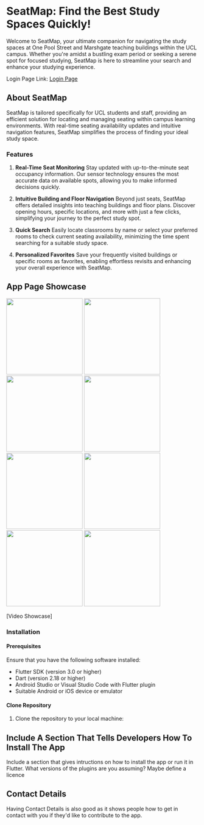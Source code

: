 # SeatMap: Find the Best Study Spaces Quickly!

Welcome to SeatMap, your ultimate companion for navigating the study spaces at One Pool Street and Marshgate teaching buildings within the UCL campus. Whether you're amidst a bustling exam period or seeking a serene spot for focused studying, SeatMap is here to streamline your search and enhance your studying experience.

Login Page Link: [Login Page](https://seatmap.my.canva.site/real-time-seating-navigation-companion)

## About SeatMap
SeatMap is tailored specifically for UCL students and staff, providing an efficient solution for locating and managing seating within campus learning environments. With real-time seating availability updates and intuitive navigation features, SeatMap simplifies the process of finding your ideal study space.

### Features

1. **Real-Time Seat Monitoring** Stay updated with up-to-the-minute seat occupancy information. Our sensor technology ensures the most accurate data on available spots, allowing you to make informed decisions quickly.

2. **Intuitive Building and Floor Navigation** Beyond just seats, SeatMap offers detailed insights into teaching buildings and floor plans. Discover opening hours, specific locations, and more with just a few clicks, simplifying your journey to the perfect study spot.

3. **Quick Search** Easily locate classrooms by name or select your preferred rooms to check current seating availability, minimizing the time spent searching for a suitable study space.

4. **Personalized Favorites** Save your frequently visited buildings or specific rooms as favorites, enabling effortless revisits and enhancing your overall experience with SeatMap.


## App Page Showcase
<img src="https://github.com/grandy0831/SeatMap/assets/140076679/a398da01-9fa0-435f-863c-6b96a5a748d0" width="200"/>
<img src="https://github.com/grandy0831/SeatMap/assets/140076679/9a843dea-946a-4997-85f6-4b835c7c5d5d" width="200"/>
<img src="https://github.com/grandy0831/SeatMap/assets/140076679/d01a0cc6-ca77-4127-b369-7c2b22575b1d" width="200"/>
<img src="https://github.com/grandy0831/SeatMap/assets/140076679/64125019-535f-4f9c-8cd8-5fa72af01e0d" width="200"/>
<img src="https://github.com/grandy0831/SeatMap/assets/140076679/63486bfb-bdd8-4eb8-8953-939fafbf2ba0" width="200"/>
<img src="https://github.com/grandy0831/SeatMap/assets/140076679/2ac5dd99-40a1-4332-aca6-cde1f04d5e1a" width="200"/>
<img src="https://github.com/grandy0831/SeatMap/assets/140076679/bf65f0d0-6870-4fdb-a1d5-bc4b75eabac2" width="200"/>
<img src="https://github.com/grandy0831/SeatMap/assets/140076679/ad4d187f-6be9-4c98-b7f5-f7061e7a557e" width="200"/>





[Video Showcase]

### Installation

#### Prerequisites
Ensure that you have the following software installed:

- Flutter SDK (version 3.0 or higher)
- Dart (version 2.18 or higher)
- Android Studio or Visual Studio Code with Flutter plugin
- Suitable Android or iOS device or emulator

#### Clone Repository
1. Clone the repository to your local machine:




## Include A Section That Tells Developers How To Install The App

Include a section that gives intructions on how to install the app or run it in Flutter.  What versions of the plugins are you assuming?  Maybe define a licence

##  Contact Details

Having Contact Details is also good as it shows people how to get in contact with you if they'd like to contribute to the app. 

